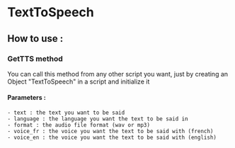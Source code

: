 # TextToSpeech

## How to use :
### GetTTS method
You can call this method from any other script you want, just by creating an Object "TextToSpeech" in a script and initialize it

#### Parameters :

	- text : the text you want to be said
	- language : the language you want the text to be said in
	- format : the audio file format (wav or mp3)
	- voice_fr : the voice you want the text to be said with (french)
	- voice_en : the voice you want the text to be said with (english)
